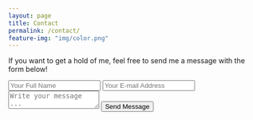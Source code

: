 ```yaml
---
layout: page
title: Contact
permalink: /contact/
feature-img: "img/color.png"
---
```


If you want to get a hold of me, feel free to send me a message with the form below! 

<form action="https://getsimpleform.com/messages?form_api_token=461c80b735fa3c44d32cf576f35b427d" method="post">
  <!-- the redirect_to is optional, the form will redirect to the referrer on submission -->
  <input type='hidden' name='redirect_to' value='http://SancSalix.github.io/thank-you/' />
  <input type='text' name='name' placeholder='Your Full Name' />
  <input type='email' name='email' placeholder='Your E-mail Address' />
  <textarea name='message' placeholder='Write your message ...'></textarea>
  <input type='submit' value='Send Message' />
</form>